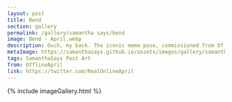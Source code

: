 ```yaml
---
layout: post
title: Bend
section: gallery
permalink: /gallery/samantha says/bend
image: Bend - April.webp
description: Ouch, my back. The iconic meme pose, commissioned from OfflineApril.
metaImage: https://samanthasays.github.io/assets/images/gallery/samantha says/Bend - April.webp
tags: SamanthaSays Post Art
from: OfflineApril
link: https://twitter.com/RealOnlineApril
---
```

{% include imageGallery.html %}